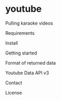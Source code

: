 # youtube
Pulling karaoke videos

Requirements

Install

Getting started

Format of returned data

Youtube Data API v3

Contact

License
